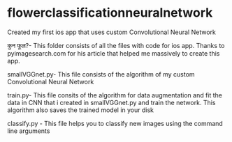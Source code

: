 # flowerclassificationneuralnetwork
Created my first ios app that uses custom Convolutional Neural Network

कुन फूल?- This folder consists of all the files with code for ios app. Thanks to pyimagesearch.com for his article that helped me massively to create this app.

smallVGGnet.py- This file consists of the algorithm of my custom Convolutional Neural Network

train.py- This file consits of the algorithm for data augmentation and fit the data in CNN that i created in smallVGGnet.py and train the network. This algorithm also saves the trained model in your disk

classify.py - This file helps you to classify new images using the command line arguments

